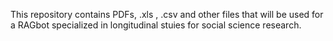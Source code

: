 This repository contains PDFs, .xls , .csv and other files that will be used for a RAGbot specialized in longitudinal stuies for social science research. 
